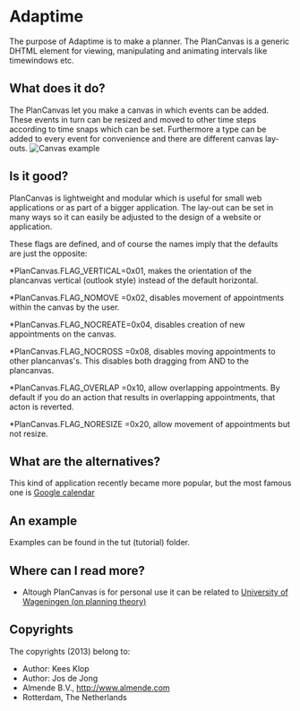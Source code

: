 <!-- Uses markdown syntax for neat display at github -->

# Adaptime
The purpose of Adaptime is to make a planner. The PlanCanvas is a generic DHTML element for viewing, manipulating and animating intervals like timewindows etc.

## What does it do?
The PlanCanvas let you make a canvas in which events can be added. These events in turn can be resized and moved to other time steps according to time snaps which can be set. Furthermore a type can be added to every event for convenience and there are different canvas lay-outs.
![Canvas example](ps://github.com/https://github.com/NASTYJJ/Adaptime/canvas.png "Example of a simple canvas (grey) with events (orange)")

## Is it good?
PlanCanvas is lightweight and modular which is useful for small web applications or as part of a bigger application. The lay-out can be set in many ways so it can easily be adjusted to the design of a website or application.

These flags are defined, and of course the names imply that the defaults are just the opposite:

*PlanCanvas.FLAG_VERTICAL=0x01, makes the orientation of the plancanvas vertical (outlook style) instead of the default horizontal.

*PlanCanvas.FLAG_NOMOVE =0x02, disables movement of appointments within the canvas by the user.

*PlanCanvas.FLAG_NOCREATE=0x04, disables creation of new appointments on the canvas.

*PlanCanvas.FLAG_NOCROSS =0x08, disables moving appointments to other plancanvas's. This disables both dragging from AND to the plancanvas.

*PlanCanvas.FLAG_OVERLAP =0x10, allow overlapping appointments. By default if you do an action that results in overlapping appointments, that acton is reverted.

*PlanCanvas.FLAG_NORESIZE =0x20, allow movement of appointments but not resize.

## What are the alternatives?
This kind of application recently became more popular, but the most famous one is
[Google calendar](http://en.wikipedia.org/wiki/Google_Calendar)

## An example
Examples can be found in the tut (tutorial) folder.

## Where can I read more?
* Altough PlanCanvas is for personal use it can be related to [University of Wageningen (on planning theory)](http://library.wur.nl/WebQuery/clc/362181)

## Copyrights
The copyrights (2013) belong to:

- Author: Kees Klop
- Author: Jos de Jong
- Almende B.V., http://www.almende.com
- Rotterdam, The Netherlands
